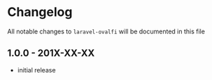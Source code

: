 # Changelog

All notable changes to `laravel-ovalfi` will be documented in this file

## 1.0.0 - 201X-XX-XX

- initial release
